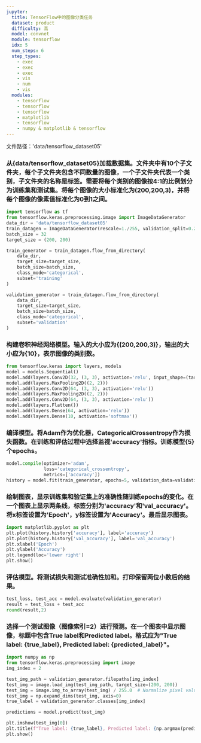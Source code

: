 ```yaml
---
jupyter:
  title: TensorFlow中的图像分类任务
  dataset: product
  difficulty: 高
  model: convnet
  module: tensorflow
  idx: 5
  num_steps: 6
  step_types:
    - exec
    - exec
    - exec
    - vis
    - num
    - vis
  modules:
    - tensorflow
    - tensorflow
    - tensorflow
    - matplotlib
    - tensorflow
    - numpy & matplotlib & tensorflow
---
```


文件路径：'data/tensorflow_dataset05'
### 从{data/tensorflow_dataset05}加载数据集。文件夹中有10个子文件夹，每个子文件夹包含不同数量的图像，一个子文件夹代表一个类别，子文件夹的名称是标签。需要将每个类别的图像按4:1的比例划分为训练集和测试集。将每个图像的大小标准化为(200,200,3)，并将每个图像的像素值标准化为0到1之间。
```python
import tensorflow as tf
from tensorflow.keras.preprocessing.image import ImageDataGenerator
data_dir = 'data/tensorflow_dataset05'
train_datagen = ImageDataGenerator(rescale=1./255, validation_split=0.2)
batch_size = 32
target_size = (200, 200)

train_generator = train_datagen.flow_from_directory(
    data_dir,
    target_size=target_size,
    batch_size=batch_size,
    class_mode='categorical',
    subset='training'
)

validation_generator = train_datagen.flow_from_directory(
    data_dir,
    target_size=target_size,
    batch_size=batch_size,
    class_mode='categorical',
    subset='validation'
)
```

### 构建卷积神经网络模型。输入的大小应为{(200,200,3)}，输出的大小应为{10}，表示图像的类别数。
```python
from tensorflow.keras import layers, models
model = models.Sequential()
model.add(layers.Conv2D(32, (3, 3), activation='relu', input_shape=(target_size[0], target_size[1], 3)))
model.add(layers.MaxPooling2D((2, 2)))
model.add(layers.Conv2D(64, (3, 3), activation='relu'))
model.add(layers.MaxPooling2D((2, 2)))
model.add(layers.Conv2D(64, (3, 3), activation='relu'))
model.add(layers.Flatten())
model.add(layers.Dense(64, activation='relu'))
model.add(layers.Dense(10, activation='softmax')) 
```

### 编译模型。将Adam作为优化器，CategoricalCrossentropy作为损失函数。在训练和评估过程中选择监视'accuracy'指标。训练模型{5}个epochs。
```python
model.compile(optimizer='adam',
              loss='categorical_crossentropy',
              metrics=['accuracy'])
history = model.fit(train_generator, epochs=5, validation_data=validation_generator)
```

### 绘制图表，显示训练集和验证集上的准确性随训练epochs的变化。在一个图表上显示两条线，标签分别为'accuracy'和'val_accuracy'。将x标签设置为'Epoch'，y标签设置为'Accuracy'。最后显示图表。
```python
import matplotlib.pyplot as plt
plt.plot(history.history['accuracy'], label='accuracy')
plt.plot(history.history['val_accuracy'], label='val_accuracy')
plt.xlabel('Epoch')
plt.ylabel('Accuracy')
plt.legend(loc='lower right')
plt.show()
```

### 评估模型。将测试损失和测试准确性加和。打印保留两位小数后的结果。
```python
test_loss, test_acc = model.evaluate(validation_generator)
result = test_loss + test_acc
round(result,2)
```

### 选择一个测试图像（图像索引=2）进行预测。在一个图表中显示图像，标题中包含True label和Predicted label。格式应为"True label: {true_label}, Predicted label: {predicted_label}"。
```python
import numpy as np
from tensorflow.keras.preprocessing import image
img_index = 2

test_img_path = validation_generator.filepaths[img_index]
test_img = image.load_img(test_img_path, target_size=(200, 200))
test_img = image.img_to_array(test_img) / 255.0  # Normalize pixel values to [0, 1]
test_img = np.expand_dims(test_img, axis=0)
true_label = validation_generator.classes[img_index]

predictions = model.predict(test_img)

plt.imshow(test_img[0])
plt.title(f"True label: {true_label}, Predicted label: {np.argmax(predictions)}")
plt.show()
```